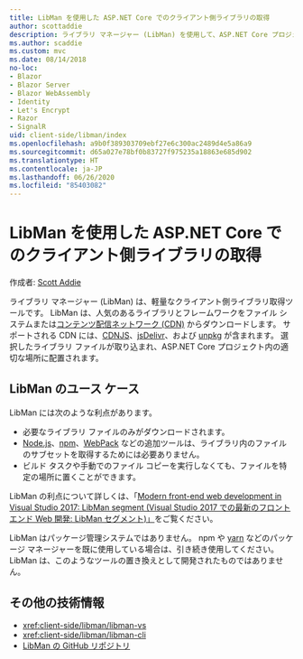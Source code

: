 ```yaml
---
title: LibMan を使用した ASP.NET Core でのクライアント側ライブラリの取得
author: scottaddie
description: ライブラリ マネージャー (LibMan) を使用して、ASP.NET Core プロジェクトにクライアント側ライブラリの資産をインストールする方法について説明します。
ms.author: scaddie
ms.custom: mvc
ms.date: 08/14/2018
no-loc:
- Blazor
- Blazor Server
- Blazor WebAssembly
- Identity
- Let's Encrypt
- Razor
- SignalR
uid: client-side/libman/index
ms.openlocfilehash: a9b0f389303709ebf27e6c300ac2489d4e5a86a9
ms.sourcegitcommit: d65a027e78bf0b83727f975235a18863e685d902
ms.translationtype: HT
ms.contentlocale: ja-JP
ms.lasthandoff: 06/26/2020
ms.locfileid: "85403082"
---
```

# <a name="client-side-library-acquisition-in-aspnet-core-with-libman"></a>LibMan を使用した ASP.NET Core でのクライアント側ライブラリの取得

作成者: [Scott Addie](https://twitter.com/Scott_Addie)

ライブラリ マネージャー (LibMan) は、軽量なクライアント側ライブラリ取得ツールです。 LibMan は、人気のあるライブラリとフレームワークをファイル システムまたは[コンテンツ配信ネットワーク (CDN)](https://wikipedia.org/wiki/Content_delivery_network) からダウンロードします。 サポートされる CDN には、[CDNJS](https://cdnjs.com/)、[jsDelivr](https://www.jsdelivr.com/)、および [unpkg](https://unpkg.com/#/) が含まれます。 選択したライブラリ ファイルが取り込まれ、ASP.NET Core プロジェクト内の適切な場所に配置されます。

## <a name="libman-use-cases"></a>LibMan のユース ケース

LibMan には次のような利点があります。

* 必要なライブラリ ファイルのみがダウンロードされます。
* [Node.js](https://nodejs.org)、[npm](https://www.npmjs.com)、[WebPack](https://webpack.js.org) などの追加ツールは、ライブラリ内のファイルのサブセットを取得するためには必要ありません。
* ビルド タスクや手動でのファイル コピーを実行しなくても、ファイルを特定の場所に置くことができます。

LibMan の利点について詳しくは、「[Modern front-end web development in Visual Studio 2017: LibMan segment (Visual Studio 2017 での最新のフロントエンド Web 開発: LibMan セグメント)」](https://channel9.msdn.com/Events/Build/2017/B8073#time=43m34s)をご覧ください。

LibMan はパッケージ管理システムではありません。 npm や [yarn](https://yarnpkg.com) などのパッケージ マネージャーを既に使用している場合は、引き続き使用してください。 LibMan は、このようなツールの置き換えとして開発されたものではありません。

## <a name="additional-resources"></a>その他の技術情報

* <xref:client-side/libman/libman-vs>
* <xref:client-side/libman/libman-cli>
* [LibMan の GitHub リポジトリ](https://github.com/aspnet/LibraryManager)

